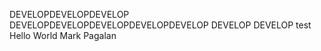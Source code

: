 DEVELOPDEVELOPDEVELOP
DEVELOPDEVELOPDEVELOPDEVELOPDEVELOP
DEVELOP
DEVELOP
test
Hello World
Mark Pagalan